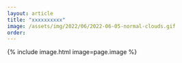 ```yaml
---
layout: article
title: "xxxxxxxxxx"
image: /assets/img/2022/06/2022-06-05-normal-clouds.gif
order:
---
```


{% include image.html image=page.image %}
